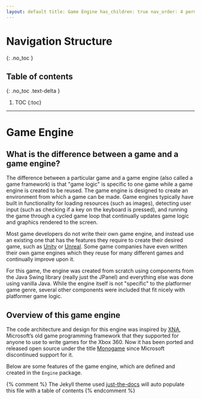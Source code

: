 ```yaml
---
layout: default title: Game Engine has_children: true nav_order: 4 permalink: /GameEngine
---
```


# Navigation Structure

{: .no_toc }

## Table of contents

{: .no_toc .text-delta }

1. TOC {:toc}

---

# Game Engine

## What is the difference between a game and a game engine?

The difference between a particular game and a game engine (also called a game framework) is that "game logic" is specific to one game while a game engine is created to be reused. The game engine is designed to create an environment from which a game can be made. Game engines typically have built in functionality for loading resources (such as images), detecting user input (such as checking if a key on the keyboard is pressed), and running the game through a cycled game loop that continually updates game logic and graphics rendered to the screen.

Most game developers do not write their own game engine, and instead use an existing one that has the features they require to create their desired game, such as [Unity](https://unity.com/) or [Unreal](https://www.unrealengine.com/en-US/). Some game companies have even written their own game engines which they reuse for many different games and continually improve upon it.

For this game, the engine was created from scratch using components from the Java Swing library (really just the JPanel) and everything else was done using vanilla Java. While the engine itself is not "specific" to the platformer game genre, several other components were included that fit nicely with platformer game logic.

## Overview of this game engine

The code architecture and design for this engine was inspired by [XNA](https://en.wikipedia.org/wiki/Microsoft_XNA), Microsoft’s old game programming framework that they supported for anyone to use to write games for the Xbox 360. Now it has been ported and released open source under the title [Monogame](https://www.monogame.net/)
since Microsoft discontinued support for it.

Below are some features of the game engine, which are defined and created in the `Engine` package.

{% comment %} The Jekyll theme used [just-the-docs](https://pmarsceill.github.io/just-the-docs/) will auto populate this file with a table of contents {% endcomment %}
